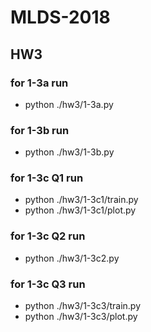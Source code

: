 # MLDS-2018
## HW3
### for 1-3a run
* python ./hw3/1-3a.py
### for 1-3b run
* python ./hw3/1-3b.py
### for 1-3c Q1 run 
* python ./hw3/1-3c1/train.py 
* python ./hw3/1-3c1/plot.py
### for 1-3c Q2 run 
* python ./hw3/1-3c2.py
### for 1-3c Q3 run 
* python ./hw3/1-3c3/train.py 
* python ./hw3/1-3c3/plot.py
